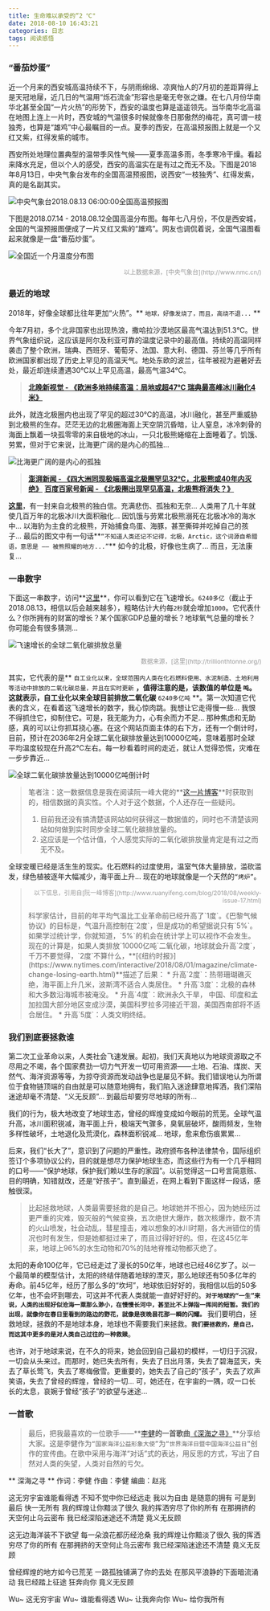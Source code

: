 ```yaml
---
title: 生命难以承受的“2 ℃"
date: 2018-08-10 16:43:21
categories: 日志
tags: 阅读感悟
---
```


### “番茄炒蛋”

近一个月来的西安城高温持续不下，与阴雨绵绵、凉爽怡人的7月初的差距算得上是天冠地屦，近几日的气温用“烁石流金”形容也是毫无夸张之嫌。在七八月份华南华北甚至全国“一片火热”的形势下，西安的温度也算是遥遥领先。当华南华北高温在地图上连上一片时，西安城的气温很多时候就像冬日那傲然的梅花，真可谓一枝独秀，也算是“雄鸡”中心最瞩目的一点。夏季的西安，在高温预报图上就是一个又红又紫，红得发紫的城市。

西安所处地理位置典型的温带季风性气候——夏季高温多雨，冬季寒冷干燥。看起来降水充足，但以个人的感受，西安的高温实在是有过之而无不及。下图是2018年8月13日，中央气象台发布的全国高温预报图，说西安“一枝独秀”、红得发紫，真的是名副其实。

<!--more-->

![中央气象台2018.08.13 06:00:00全国高温预报图][1]


下图是2018.07.14 - 2018.08.12全国高温分布图。每年七八月份，不仅是西安城，全国的气温预报图便成了一片又红又紫的“雄鸡”。网友也调侃着说，全国气温图看起来就像是一盘“番茄炒蛋”。

![全国近一个月温度分布图][2]

<p class="data-resource">以上数据来源，[中央气象台](http://www.nmc.cn/)</p>

### 最近的地球

2018年，好像全球都比往年更加“火热”。** `地球，好像发烧了，而且，高烧不退...` **

今年7月初，多个北非国家也出现热浪，撒哈拉沙漠地区最高气温达到51.3℃。世界气象组织说，这应该是阿尔及利亚可靠的温度记录中的最高值。持续的高温同样袭击了整个欧洲，瑞典、西班牙、葡萄牙、法国、意大利、德国、芬兰等几乎所有欧洲国家都出现了历史上罕见的高温天气。地处东欧的波兰，往年被视为避暑好去处，最近却连续遭遇30℃以上罕见高温，最高气温34℃。

>**[北晚新视觉 - 《欧洲多地持续高温：局地或超47℃ 瑞典最高峰冰川融化4米》](http://www.takefoto.cn/viewnews-1532649.html)**

此外，就连北极圈内也出现了罕见的超过30℃的高温，冰川融化，甚至严重威胁到北极熊的生存。茫茫无边的北极圈海面上天空阴沉昏暗，让人窒息，冰冷刺骨的海面上飘着一块孤零零的来自极地的冰山，一只北极熊蜷缩在上面睡着了。饥饿、劳累，但对于它来说，比海更广阔的是内心的孤独...

![比海更广阔的是内心的孤独][3]

>**[澎湃新闻 - 《四大洲同现极端高温北极圈罕见32℃，北极熊或40年内灭绝》](https://www.thepaper.cn/newsDetail_forward_2322066)**
>**[百度百家号新闻 - 《北极圈出现罕见高温，北极熊将消失？》](https://baijiahao.baidu.com/s?id=1608148193270009243&wfr=spider&for=pc)**

**[这里](https://www.thepaper.cn/newsDetail_forward_2335388)**，有一封来自北极熊的独白信。充满悲伤、孤独和无奈... 人类用了几十年就使几百万年的北极冰川大面积融化... 因饥饿与劳累北极熊溺死在北极冰冷的海水中... 以海豹为主食的北极熊，开始捕食鸟蛋、海豚，甚至撕碎并吃掉自己的孩子... 最后的图文中有一句话**`“不知道人类还记不记得，北极，Arctic，这个词源自希腊语，意思是 —— 被熊照耀的地方...”`** 如今的北极，好像也生病了... 而且，无法康复...


### 一串数字

下面这一串数字，访问**[这里](http://trillionthtonne.org/)**，你可以看到它在飞速增长。`6240多亿`（截止于2018.08.13，相信以后会越来越多），粗略估计大约每`2秒`就会增加`1000`。它代表什么？你所拥有的财富的增长？某个国家GDP总量的增长？地球氧气总量的增长？你可能会有很多猜测... 

![飞速增长的全球二氧化碳排放总量][4]

<p class="data-resource">数据来源，[这里](http://trillionthtonne.org/)</p>

其实，它代表的是** `自工业化以来，全球范围内人类在化石燃料使用、水泥制造、土地利用等活动中排放的二氧化碳总量，并且在实时更新` **，值得注意的是，该数值的单位是 **`吨`**。这就表示，自工业化以来全球目前排放二氧化碳** `6240多亿吨` **。第一次知道它代表的含义，在看着这飞速增长的数字，我心惊肉跳。我想让它走得慢一些... 我恨不得抓住它，抑制住它。可是，我无能为力，心有余而力不足... 那种焦虑和无助感，真的可以让你抓耳挠心塞。在这个网站页面主体的右下方，还有一个倒计时，目前，预计在2036年2月全球二氧化碳排放量达到10000亿吨，意味着那时全球平均温度较现在升高2℃左右。每一秒看着时间的走近，就让人觉得恐慌，灾难在一步步靠近...

![全球二氧化碳排放量达到10000亿吨倒计时][5]

>笔者注：这一数据信息是我在阅读阮一峰大佬的**[这一片博客](http://www.ruanyifeng.com/blog/2018/08/weekly-issue-17.html)**时获取到的，相信数据的真实性。个人对于这个数据，个人还存在一些疑问。
>1. 目前我还没有搞清楚该网站如何获得这一数据值的，同时也不清楚该网站如何做到实时同步全球二氧化碳排放量的。
>2. 这应该是一个估计值，个人感觉实际的二氧化碳排放量肯定是有过之而无不及。

全球变暖已经是活生生的现实。化石燃料的过度使用，温室气体大量排放，滥砍滥发，绿色植被逐年大幅减少，海平面上升... 现在的地球就像是一个天然的`“烤炉”`。

> <p class="data-resource">以下信息，引用自[阮一峰博客](http://www.ruanyifeng.com/blog/2018/08/weekly-issue-17.html)</p>
>科学家估计，目前的年平均气温比工业革命前已经升高了`1度`。《巴黎气候协议》的目标是，气温升高控制在`2度`，但是成功的希望据说只有`5%`。如果学过统计学，你就知道，`5%`的机会在统计学上可以视作不会发生。现在的计算是，如果人类排放`10000亿吨`二氧化碳，地球就会升高`2度`，千万不要觉得，`2度`不算什么，**[《纽约时报》](https://www.nytimes.com/interactive/2018/08/01/magazine/climate-change-losing-earth.html)**描述了后果：
>* 升高`2度`：热带珊瑚礁灭绝，海平面上升几米，波斯湾不适合人类居住。
>* 升高`3度`：北极的森林和大多数沿海城市被淹没。
>* 升高`4度`：欧洲永久干旱， 中国、印度和孟加拉国大部分地区变成沙漠，美国科罗拉多河接近干涸，美国西南部将不适合居住。
>* 升高`5度`：人类文明终结。

### 我们到底要拯救谁

第二次工业革命以来，人类社会飞速发展。起初，我们天真地以为地球资源取之不尽用之不竭，各个国家费劲一切力气开发一切可用资源——土地、石油、煤炭、天然气、海洋资源等等，为掠夺资源而发动战争也是屡见不鲜。我们错误地认为所谓位于食物链顶端的自由就是可以随意地拥有，我们陷入迷途肆意地挥洒，我们深陷迷途却毫不清楚、“义无反顾”... 到最后却要穷尽地球的所有... 

我们的行为，极大地改变了地球生态，曾经的辉煌变成如今眼前的荒芜。全球气温升高，冰川面积锐减，海平面上升，极端天气骤多，臭氧层破坏，酸雨频发，生物多样性破坏，土地退化及荒漠化，森林面积锐减... 地球，愈来愈伤痕累累...

后来，我们“长大了”，意识到了问题的严重性。政府颁布各种法律禁令，国际组织签订个多项协议公约，目的就是想尽力保护地球生态，而这些行为有一个几乎相同的口号——“保护地球，保护我们赖以生存的家园”。以前觉得这一口号言简意赅、目的明确，知错就改，还是“好孩子”。直到最近，在网上看到下面这样一段话，感触很深。

>比起拯救地球，人类最需要拯救的是自己。地球她并不担心，因为她经历过更严重的灾难，毁灭般的气候变换，五次绝世大爆炸，数次核爆炸，数不清的火山喷发，社会动乱，彗星撞击，难以想象的冰川时期，各大洲错位的情况也时有发生，但是她都挺过来了，而且过得好好的。但，在这45亿年来，地球上96%的水生动物和70%的陆地脊椎动物都灭绝了。

太阳的寿命100亿年，它已经走过了漫长的50亿年，地球也已经46亿岁了。以一个最简单的模型估计，太阳的终结伴随着地球的湮灭，那么地球还有50多亿年的寿命。前45亿年，经历了那么多的“坎坷”，地球依旧好好的，我相信以后的50多亿年，也不会坏到哪去，可这并不代表人类就能一直好好好的。**`对于地球的“一生”来说，人类的出现好似沧海一粟那么渺小，在慢慢长河中，甚至比不上弹指一挥间的短暂。我们的出现，就像你在春日里看到的路边的野花，就像是夜晚昙花那一瞬的闪耀。`** 我们要明白，拯救地球，拯救的不是地球本身，地球也不需要我们来拯救。**`我们要拯救的，是自己，而这其中更多的是对人类自己过往的一种救赎`**。

也许，对于地球来说，在不久的将来，她会回到自己最初的模样，一切归于沉寂，一切会从头来过。而那时，她已失去所有，失去了日出月落，失去了碧海蓝天，失去了草长莺飞，失去了寒梅傲雪。更重要的，她失去了自己的“孩子”，失去了欢声笑语，失去了曾经的辉煌，曾经的一切... 可，她还在，在宇宙的一隅，叹一口长长的太息，哀婉于曾经“孩子”的欲望与迷途...


### 一首歌

> 最后，把我最喜欢的一位歌手——**[李健](https://www.baidu.com/link?url=BsltTzlHbDVY83hcXfq3fs1sPLee1fFXhRZperHgpnpGYrvNA1pkm_tIOWp6uwExDNz7hzr-4fK3XXpcLC3cvZElHhODunSKMhXqKqAcjTu&wd=&eqid=a1ae7140000804bc000000035b7167a3)**的一首歌曲**[《深海之寻》](https://baike.baidu.com/item/%E6%B7%B1%E6%B5%B7%E4%B9%8B%E5%AF%BB/18337760?fr=aladdin)**分享给大家。这是李健作为`“国家海洋公益形象大使”`为`“世界海洋日暨中国海洋公益日”`创作的宣传曲。在歌中采用与海洋“对话”式的表达，用反思的方式，写出了自然对人类的失望，人类对自然的亏欠。
<div id="content-ctn">
  <div class="center-content">
** 深海之寻 **
作词：李健
作曲：李健
编曲：赵兆

这无穷宇宙谁能看得透
不知不觉中你已经远走
我以为自由 是随意的拥有
可是到最后 快一无所有
我的辉煌让你黯淡了很久
我的挥洒穷尽了你的所有
在那拥挤的天空何止乌云密布
我已经深陷迷途还不清楚
竟义无反顾

这无边海洋装不下欲望
每一朵浪花都历经沧桑
我的辉煌让你黯淡了很久
我的挥洒穷尽了你的所有
在那拥挤的天空何止乌云密布
我已经深陷迷途还不清楚
竟义无反顾

曾经辉煌的地方如今已荒芜
一路孤独铺满了你的去处
在那风平浪静的下面暗流涌动
我已经踏上征途 狂奔向你
竟义无反顾

Wu~ 这无穷宇宙
Wu~ 谁能看得透
Wu~ 让我奔向你
Wu~ 给你我所有
  </div>
 </div>



[1]: /medias/article/journal/temperature-1.jpg
[2]: /medias/article/journal/temperature-2.jpg
[3]: /medias/article/journal/arctic.jpg
[4]: /medias/article/journal/carbon.jpg
[5]: /medias/article/journal/reserve-time.jpg

<style>
  #iframe-ctn {
    padding: 0px;
    margin: 30px auto 30px;
    overflow: hidden;
    width: 800px;
    height: 95px;
  }
  #page-iframe {
    position: relative;
    left: 0px;
    top: -205px;
  }
  .data-resource {
    text-align:right;
    font-size: 12px;
    color: #999;
  }
  #arctic-pic img {
    float: left;
    height: 500px;
  }
</style>
